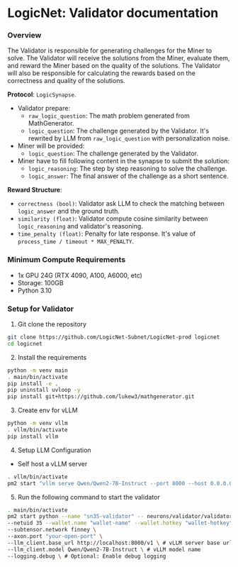 # LogicNet: Validator documentation

### Overview
The Validator is responsible for generating challenges for the Miner to solve. The Validator will receive the solutions from the Miner, evaluate them, and reward the Miner based on the quality of the solutions. The Validator will also be responsible for calculating the rewards based on the correctness and quality of the solutions.

**Protocol**: `LogicSynapse`. 
- Validator prepare:
    - `raw_logic_question`: The math problem generated from MathGenerator.
    - `logic_question`: The challenge generated by the Validator. It's rewrited by LLM from `raw_logic_question` with personalization noise.
- Miner will be provided:
    - `logic_question`: The challenge generated by the Validator.
- Miner have to fill following content in the synapse to submit the solution:
    - `logic_reasoning`: The step by step reasoning to solve the challenge.
    - `logic_answer`: The final answer of the challenge as a short sentence.

**Reward Structure**:
- `correctness (bool)`: Validator ask LLM to check the matching between `logic_answer` and the ground truth.
- `similarity (float)`: Validator compute cosine similarity between `logic_reasoning` and validator's reasoning.
- `time_penalty (float)`: Penalty for late response. It's value of `process_time / timeout * MAX_PENALTY`.

### Minimum Compute Requirements
- 1x GPU 24G (RTX 4090, A100, A6000, etc)
- Storage: 100GB
- Python 3.10

### Setup for Validator
1. Git clone the repository
```bash
git clone https://github.com/LogicNet-Subnet/LogicNet-prod logicnet
cd logicnet
```
2. Install the requirements
```bash
python -m venv main
. main/bin/activate
pip install -e .
pip uninstall uvloop -y
pip install git+https://github.com/lukew3/mathgenerator.git
```
3. Create env for vLLM
```bash
python -m venv vllm
. vllm/bin/activate
pip install vllm
```
4. Setup LLM Configuration
- Self host a vLLM server
```bash
. vllm/bin/activate
pm2 start "vllm serve Qwen/Qwen2-7B-Instruct --port 8000 --host 0.0.0.0" --name "sn35-vllm" # change port and host to your preference
```
5. Run the following command to start the validator
```bash
. main/bin/activate
pm2 start python --name "sn35-validator" -- neurons/validator/validator.py \
--netuid 35 --wallet.name "wallet-name" --wallet.hotkey "wallet-hotkey" \
--subtensor.network finney \
--axon.port "your-open-port" \
--llm_client.base_url http://localhost:8000/v1 \ # vLLM server base url
--llm_client.model Qwen/Qwen2-7B-Instruct \ # vLLM model name
--logging.debug \ # Optional: Enable debug logging
```


